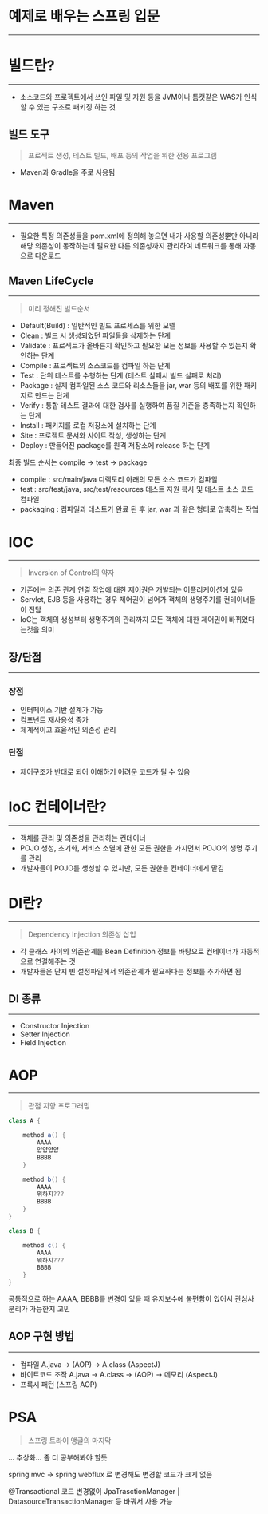 # 예제로 배우는 스프링 입문
---

# 빌드란?
---

- 소스코드와 프로젝트에서 쓰인 파일 및 자원 등을 JVM이나 톰캣같은 WAS가 인식할 수 있는 구조로 패키징 하는 것

## 빌드 도구

> 프로젝트 생성, 테스트 빌드, 배포 등의 작업을 위한 전용 프로그램

- Maven과 Gradle을 주로 사용됨

# Maven
---

- 필요한 특정 의존성들을 pom.xml에 정의해 놓으면 내가 사용할 의존성뿐만 아니라 해당 의존성이 동작하는데 필요한 다른 의존성까지 관리하여 
네트워크를 통해 자동으로 다운로드

## Maven LifeCycle
---

> 미리 정해진 빌드순서

- Default(Build) : 일반적인 빌드 프로세스를 위한 모델
- Clean : 빌드 시 생성되었던 파일들을 삭제하는 단계
- Validate : 프로젝트가 올바른지 확인하고 필요한 모든 정보를 사용할 수 있는지 확인하는 단계
- Compile : 프로젝트의 소스코드를 컴파일 하는 단계
- Test : 단위 테스트를 수행하는 단계 (테스트 실패시 빌드 실패로 처리)
- Package : 실제 컴파일된 소스 코드와 리소스들을 jar, war 등의 배포를 위한 패키지로 만드는 단계
- Verify : 통합 테스트 결과에 대한 검사를 실행하여 품질 기준을 충족하는지 확인하는 단계
- Install : 패키지를 로컬 저장소에 설치하는 단계
- Site : 프로젝트 문서와 사이트 작성, 생성하는 단계
- Deploy : 만들어진 package를 원격 저장소에 release 하는 단계

최종 빌드 순서는 compile -> test -> package

- compile : src/main/java 디렉토리 아래의 모든 소스 코드가 컴파일
- test : src/test/java, src/test/resources 테스트 자원 복사 및 테스트 소스 코드 컴파일
- packaging : 컴파일과 테스트가 완료 된 후 jar, war 과 같은 형태로 압축하는 작업

# IOC
---

> Inversion of Control의 약자

- 기존에는 의존 관계 연결 작업에 대한 제어권은 개발되는 어플리케이션에 있음
- Servlet, EJB 등을 사용하는 경우 제어권이 넘어가 객체의 생명주기를 컨테이너들이 전담
- IoC는 객체의 생성부터 생명주기의 관리까지 모든 객체에 대한 제어권이 바뀌었다는것을 의미

## 장/단점
---

### 장점

- 인터페이스 기반 설계가 가능
- 컴포넌트 재사용성 증가
- 체계적이고 효율적인 의존성 관리

### 단점

- 제어구조가 반대로 되어 이해하기 어려운 코드가 될 수 있음

# IoC 컨테이너란?
---

- 객체를 관리 및 의존성을 관리하는 컨테이너
- POJO 생성, 초기화, 서비스 소멸에 관한 모든 권한을 가지면서 POJO의 생명 주기를 관리
- 개발자들이 POJO를 생성할 수 있지만, 모든 권한을 컨테이너에게 맡김

# DI란?
---

> Dependency Injection 의존성 삽입

- 각 클래스 사이의 의존관계를 Bean Definition 정보를 바탕으로 컨테이너가 자동적으로 연결해주는 것
- 개발자들은 단지 빈 설정파일에서 의존관계가 필요하다는 정보를 추가하면 됨

## DI 종류
---

- Constructor Injection
- Setter Injection
- Field Injection

# AOP
---

> 관점 지향 프로그래밍

```java
class A {

    method a() {
        AAAA
        얍얍얍얍
        BBBB
    }

    method b() {
        AAAA
        뭐하지???
        BBBB
    }
}

class B {

    method c() {
        AAAA
        뭐하지???
        BBBB
    }
}
```

공통적으로 하는 AAAA, BBBB를 변경이 있을 때 유지보수에 불편함이 있어서 관심사 분리가 가능한지 고민

## AOP 구현 방법
---

- 컴파일 A.java -> (AOP) -> A.class (AspectJ)
- 바이트코드 조작 A.java -> A.class -> (AOP) -> 메모리 (AspectJ)
- 프록시 패턴 (스프링 AOP)

# PSA

> 스프링 트라이 앵글의 마지막 

... 추상화... 좀 더 공부해봐야 할듯 

spring mvc -> spring webflux 로 변경해도 변경할 코드가 크게 없음

@Transactional
코드 변경없이 JpaTrasctionManager | DatasourceTransactionManager 등 바꿔서 사용 가능
